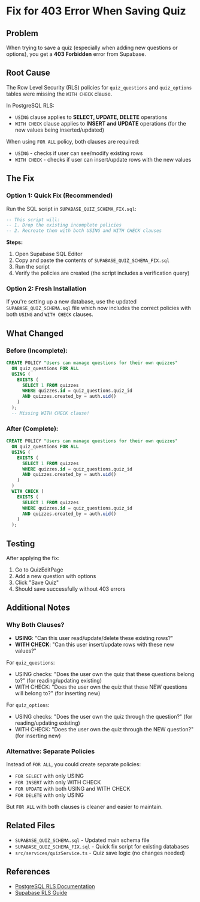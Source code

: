 # Fix for 403 Error When Saving Quiz

## Problem
When trying to save a quiz (especially when adding new questions or options), you get a **403 Forbidden** error from Supabase.

## Root Cause
The Row Level Security (RLS) policies for `quiz_questions` and `quiz_options` tables were missing the `WITH CHECK` clause.

In PostgreSQL RLS:
- `USING` clause applies to **SELECT, UPDATE, DELETE** operations
- `WITH CHECK` clause applies to **INSERT and UPDATE** operations (for the new values being inserted/updated)

When using `FOR ALL` policy, both clauses are required:
- `USING` - checks if user can see/modify existing rows
- `WITH CHECK` - checks if user can insert/update rows with the new values

## The Fix

### Option 1: Quick Fix (Recommended)
Run the SQL script in `SUPABASE_QUIZ_SCHEMA_FIX.sql`:

```sql
-- This script will:
-- 1. Drop the existing incomplete policies
-- 2. Recreate them with both USING and WITH CHECK clauses
```

**Steps:**
1. Open Supabase SQL Editor
2. Copy and paste the contents of `SUPABASE_QUIZ_SCHEMA_FIX.sql`
3. Run the script
4. Verify the policies are created (the script includes a verification query)

### Option 2: Fresh Installation
If you're setting up a new database, use the updated `SUPABASE_QUIZ_SCHEMA.sql` file which now includes the correct policies with both `USING` and `WITH CHECK` clauses.

## What Changed

### Before (Incomplete):
```sql
CREATE POLICY "Users can manage questions for their own quizzes"
  ON quiz_questions FOR ALL
  USING (
    EXISTS (
      SELECT 1 FROM quizzes
      WHERE quizzes.id = quiz_questions.quiz_id
      AND quizzes.created_by = auth.uid()
    )
  );
  -- Missing WITH CHECK clause!
```

### After (Complete):
```sql
CREATE POLICY "Users can manage questions for their own quizzes"
  ON quiz_questions FOR ALL
  USING (
    EXISTS (
      SELECT 1 FROM quizzes
      WHERE quizzes.id = quiz_questions.quiz_id
      AND quizzes.created_by = auth.uid()
    )
  )
  WITH CHECK (
    EXISTS (
      SELECT 1 FROM quizzes
      WHERE quizzes.id = quiz_questions.quiz_id
      AND quizzes.created_by = auth.uid()
    )
  );
```

## Testing
After applying the fix:
1. Go to QuizEditPage
2. Add a new question with options
3. Click "Save Quiz"
4. Should save successfully without 403 errors

## Additional Notes

### Why Both Clauses?
- **USING**: "Can this user read/update/delete these existing rows?"
- **WITH CHECK**: "Can this user insert/update rows with these new values?"

For `quiz_questions`:
- USING checks: "Does the user own the quiz that these questions belong to?" (for reading/updating existing)
- WITH CHECK: "Does the user own the quiz that these NEW questions will belong to?" (for inserting new)

For `quiz_options`:
- USING checks: "Does the user own the quiz through the question?" (for reading/updating existing)
- WITH CHECK: "Does the user own the quiz through the NEW question?" (for inserting new)

### Alternative: Separate Policies
Instead of `FOR ALL`, you could create separate policies:
- `FOR SELECT` with only USING
- `FOR INSERT` with only WITH CHECK
- `FOR UPDATE` with both USING and WITH CHECK
- `FOR DELETE` with only USING

But `FOR ALL` with both clauses is cleaner and easier to maintain.

## Related Files
- `SUPABASE_QUIZ_SCHEMA.sql` - Updated main schema file
- `SUPABASE_QUIZ_SCHEMA_FIX.sql` - Quick fix script for existing databases
- `src/services/quizService.ts` - Quiz save logic (no changes needed)

## References
- [PostgreSQL RLS Documentation](https://www.postgresql.org/docs/current/ddl-rowsecurity.html)
- [Supabase RLS Guide](https://supabase.com/docs/guides/auth/row-level-security)
